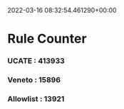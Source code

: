 2022-03-16 08:32:54.461290+00:00
# Rule Counter 
 ### UCATE : 413933

 ### Veneto : 15896

 ### Allowlist : 13921